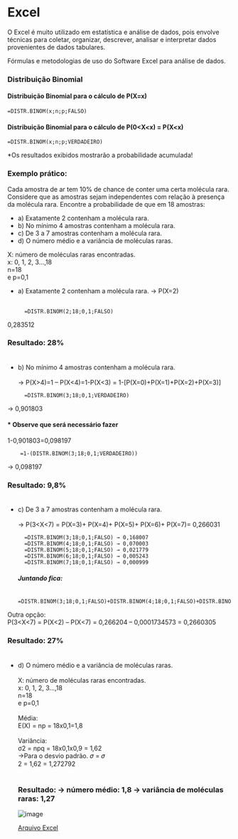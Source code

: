 # Excel

O Excel é muito utilizado em estatística e análise de dados, pois envolve técnicas para coletar, organizar, 
descrever, analisar e interpretar dados provenientes de dados tabulares.

Fórmulas e metodologias de uso do Software Excel para análise de dados.

### Distribuição Binomial

#### Distribuição Binomial para o cálculo de P(X=x)
    =DISTR.BINOM(x;n;p;FALSO)


#### Distribuição Binomial para o cálculo de P(0<X<x) = P(X<x)
    =DISTR.BINOM(x;n;p;VERDADEIRO)
    
*Os resultados exibidos mostrarão a probabilidade acumulada!

### Exemplo prático:
Cada amostra de ar tem 10% de chance de conter uma certa molécula rara. Considere que as 
amostras sejam independentes com relação à presença da molécula rara. Encontre a probabilidade 
de que em 18 amostras:
- a) Exatamente 2 contenham a molécula rara. 
- b) No mínimo 4 amostras contenham a molécula rara. 
- c) De 3 a 7 amostras contenham a molécula rara. 
- d) O número médio e a variância de moléculas raras.

X: número de moléculas raras encontradas.</br>
x: 0, 1, 2, 3...,18</br>
n=18</br>
e p=0,1</br>

- a) Exatamente 2 contenham a molécula rara. → P(X=2)</br></br>

        =DISTR.BINOM(2;18;0,1;FALSO)
0,283512</br>
### Resultado: 28%</br></br>


- b) No mínimo 4 amostras contenham a molécula rara.</br></br> 
→ P(X>4)=1 – P(X<4)=1-P(X<3) = 1-[P(X=0)+P(X=1)+P(X=2)+P(X=3)]

        =DISTR.BINOM(3;18;0,1;VERDADEIRO)
  
→ 0,901803 
#### * Observe que será necessário fazer 
1-0,901803=0,098197</br>

        =1-(DISTR.BINOM(3;18;0,1;VERDADEIRO))
→ 0,098197</br>
### Resultado: 9,8%</br></br>


- c) De 3 a 7 amostras contenham a molécula rara.</br></br> 
→ P(3<X<7) = P(X=3)+ P(X=4)+ P(X=5)+ P(X=6)+ P(X=7)= 0,266031

        =DISTR.BINOM(3;18;0,1;FALSO) → 0,168007
        =DISTR.BINOM(4;18;0,1;FALSO) → 0,070003
        =DISTR.BINOM(5;18;0,1;FALSO) → 0,021779
        =DISTR.BINOM(6;18;0,1;FALSO) → 0,005243
        =DISTR.BINOM(7;18;0,1;FALSO) → 0,000999

  ##### Juntando fica:
        =DISTR.BINOM(3;18;0,1;FALSO)+DISTR.BINOM(4;18;0,1;FALSO)+DISTR.BINOM(5;18;0,1;FALSO)+DISTR.BINOM(6;18;0,1;FALSO)+DISTR.BINOM(7;18;0,1;FALSO)

Outra opção: </br>
P(3<X<7) = P(X<2) – P(X<7) = 0,266204 – 0,0001734573 = 0,2660305</br>
### Resultado: 27% </br></br>

- d) O número médio e a variância de moléculas raras.</br></br> 
        X: número de moléculas raras encontradas.</br>
        x: 0, 1, 2, 3...,18</br>
        n=18</br>
        e p=0,1</br></br>
        Média:</br>
        E(X) = np = 18x0,1=1,8</br></br>
        Variância:</br>
        σ2 = npq = 18x0,1x0,9 = 1,62</br>
        →Para o desvio padrão. 𝜎 = 𝜎</br>
        2 = 1,62 = 1,272792</br></br>

  ### Resultado: -> número médio: 1,8  -> variância de moléculas raras: 1,27

  ![image](https://github.com/area-41/Excel/assets/87396846/eb2dea34-c507-4f33-b65c-d279c93e66dc)

  [Arquivo Excel](https://github.com/area-41/Excel/blob/main/Exercicio_Distribuicao_Binomial.xlsx)




